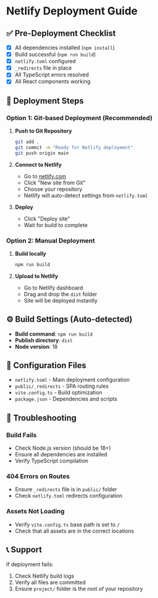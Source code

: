 # Netlify Deployment Guide

## ✅ Pre-Deployment Checklist

- [x] All dependencies installed (`npm install`)
- [x] Build successful (`npm run build`)
- [x] `netlify.toml` configured
- [x] `_redirects` file in place
- [x] All TypeScript errors resolved
- [x] All React components working

## 🚀 Deployment Steps

### Option 1: Git-based Deployment (Recommended)

1. **Push to Git Repository**
   ```bash
   git add .
   git commit -m "Ready for Netlify deployment"
   git push origin main
   ```

2. **Connect to Netlify**
   - Go to [netlify.com](https://netlify.com)
   - Click "New site from Git"
   - Choose your repository
   - Netlify will auto-detect settings from `netlify.toml`

3. **Deploy**
   - Click "Deploy site"
   - Wait for build to complete

### Option 2: Manual Deployment

1. **Build locally**
   ```bash
   npm run build
   ```

2. **Upload to Netlify**
   - Go to Netlify dashboard
   - Drag and drop the `dist` folder
   - Site will be deployed instantly

## ⚙️ Build Settings (Auto-detected)

- **Build command**: `npm run build`
- **Publish directory**: `dist`
- **Node version**: 18

## 🔧 Configuration Files

- `netlify.toml` - Main deployment configuration
- `public/_redirects` - SPA routing rules
- `vite.config.ts` - Build optimization
- `package.json` - Dependencies and scripts

## 🐛 Troubleshooting

### Build Fails
- Check Node.js version (should be 18+)
- Ensure all dependencies are installed
- Verify TypeScript compilation

### 404 Errors on Routes
- Ensure `_redirects` file is in `public/` folder
- Check `netlify.toml` redirects configuration

### Assets Not Loading
- Verify `vite.config.ts` base path is set to `/`
- Check that all assets are in the correct locations

## 📞 Support

If deployment fails:
1. Check Netlify build logs
2. Verify all files are committed
3. Ensure `project/` folder is the root of your repository 